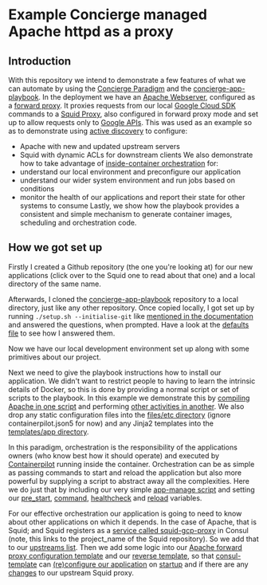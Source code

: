 # Example Concierge managed Apache httpd as a proxy

## Introduction
With this repository we intend to demonstrate a few features of what we can automate by using the 
[Concierge Paradigm](http://www.mesoform.com/blog-listing/info/the-concierge-paradigm) and the 
[concierge-app-playbook](https://github.com/mesoform/concierge-app-playbook).
In the deployment we have an [Apache Webserver](http://httpd.apache.org), configured as a 
[forward proxy](https://httpd.apache.org/docs/2.4/mod/mod_proxy.html#forwardreverse). It proxies requests from our local
 [Google Cloud SDK](https://cloud.google.com/sdk/) commands to a [Squid Proxy](http://squid-cache.org/), also configured in 
 forward proxy mode and set up to allow requests only to [Google APIs](https://cloud.google.com/apis/).
This was used as an example so as to demonstrate using [active discovery](https://containersummit.io/articles/active-vs-passive-discovery)
 to configure:
* Apache with new and updated upstream servers
* Squid with dynamic ACLs for downstream clients
We also demonstrate how to take advantage of [inside-container orchestration](http://autopilotpattern.io) for:
* understand our local environment and preconfigure our application
* understand our wider system environment and run jobs based on conditions
* monitor the health of our applications and report their state for other systems to consume
Lastly, we show how the playbook provides a consistent and simple mechanism to generate container images, scheduling and 
orchestration code.

## How we got set up 
Firstly I created a Github repository (the one you're looking at) for our new applications (click over to the Squid one to read
 about that one) and a local directory of the same name. 

Afterwards, I cloned the [concierge-app-playbook](https://github.com/mesoform/concierge-app-playbook) repository to a local 
directory, just like any other repository. Once copied locally, I got set up by running `./setup.sh --initialise-git` like 
[mentioned in the documentation](https://github.com/mesoform/concierge-app-playbook#setting-up) and answered the questions, when
 prompted. Have a look at the [defaults file](https://github.com/mesoform/apache-fwdproxy/blob/master/defaults/main.yml) to see 
 how I answered them.

Now we have our local development environment set up along with some primitives about our project.

Next we need to give the playbook instructions how to install our application. We didn't want to restrict people to having to 
learn the intrinsic details of Docker, so this is done by providing a normal script or set of scripts to the playbook. In this 
example we demonstrate this by [compiling Apache in one script](https://github.com/mesoform/apache-fwdproxy/blob/master/files/bin/compile.sh)
 and performing [other activities in another](https://github.com/mesoform/apache-fwdproxy/blob/master/files/bin/install.sh). We 
 also drop any static configuration files into the 
 [files/etc directory](https://github.com/mesoform/apache-fwdproxy/tree/master/files/etc) (ignore containerpilot.json5 for now) 
 and any Jinja2 templates into the [templates/app directory](https://github.com/mesoform/apache-fwdproxy/tree/master/templates/app).

In this paradigm, orchestration is the responsibility of the applications owners (who know best how it should operate) and 
executed by [Containerpilot](https://github.com/joyent/containerpilot) running inside the container. Orchestration can be as 
simple as passing commands to start and reload the application but also more powerful by supplying a script to abstract away all 
the complexities. Here we do just that by including our very simple 
[app-manage script](https://github.com/mesoform/apache-fwdproxy/blob/master/files/bin/app-manage) and setting our 
[pre_start](https://github.com/mesoform/apache-fwdproxy/blob/master/vars/main.yml#L9), 
[command](https://github.com/mesoform/apache-fwdproxy/blob/master/vars/main.yml#L11), 
[healthcheck](https://github.com/mesoform/apache-fwdproxy/blob/master/vars/main.yml#L19) and 
[reload](https://github.com/mesoform/apache-fwdproxy/blob/master/vars/main.yml#L12) variables.

For our effective orchestration our application is going to need to know about other applications on which it depends. In the 
case of Apache, that is Squid; and Squid registers as a 
[service called squid-gcp-proxy](https://github.com/mesoform/squid-gcp-proxy/blob/master/defaults/main.yml#L3) in Consul (note, 
this links to the project_name of the Squid repository). So we add that to our 
[upstreams list](https://github.com/mesoform/apache-fwdproxy/blob/master/vars/main.yml#L31). Then we add some logic into our 
[Apache forward proxy configuration template](https://github.com/mesoform/apache-fwdproxy/blob/master/files/etc/fwdproxy.conf.ctmpl)
 and our [reverse template](https://github.com/mesoform/apache-fwdproxy/blob/master/templates/app/rvrsproxy.conf.ctmpl.j2), so 
 that [consul-template](https://github.com/hashicorp/consul-template) can 
 [(re)configure our application](https://github.com/mesoform/apache-fwdproxy/blob/master/files/bin/app-manage#L42) on 
 [startup](https://github.com/mesoform/apache-fwdproxy/blob/master/files/etc/containerpilot.json5#L49) and if there are any 
 [changes](https://github.com/mesoform/apache-fwdproxy/blob/master/files/etc/containerpilot.json5#L138) to our upstream Squid proxy. 
